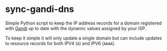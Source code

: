 # sync-gandi-dns

Simple Python script to keep the IP address records for a domain registered with [Gandi](https://www.gandi.net) up to
date with the dynamic values assigned by your ISP. 

To keep it simple it will only update a single domain but can include updates to resource records for both IPV4 (`A`) 
and IPV6 (`AAAA`).
